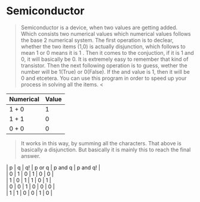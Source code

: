 # Semiconductor
> Semiconductor is a device, when two values are getting added. Which consists two
      numerical values which numerical values follows the base 2 numerical
      system. The first operation is to declear, whether the two items (1,0)
      is actually disjunction, which follows to mean 1 or 0 means it is 1
      . Then it comes to the conjuction, if it is 1 and 0, it will basically
      be 0. It is extremely easy to remember that kind of transistor. Then
      the next following operation is to guess, wether the number will be
      1(True) or 0(False). If the and value is 1, then it will be 0 and
      etcetera. You can use this program in order to speed up your process
      in solving all the items.
<

| Numerical | Value |
| --------- | ----- |
| 1 + 0     |  1    |
| 1 + 1     |  0    |
| 0 + 0     |  0    |
> It works in this way, by summing all the characters. That above is basically a disjunction.
  But basically it is mainly this to reach the final answer.
>
  | p | q | q! | p or q | p and q | p and q! |
  <br>
  | 0 | 1 | 0  |   1    |    0    |    0     |
  <br>
  | 1 | 0 | 1  |   1    |    0    |    1     |
  <br>
  | 0 | 0 | 1  |   0    |    0    |    0     |
  <br>
  | 1 | 1 | 0  |   0    |    1    |    0     |
